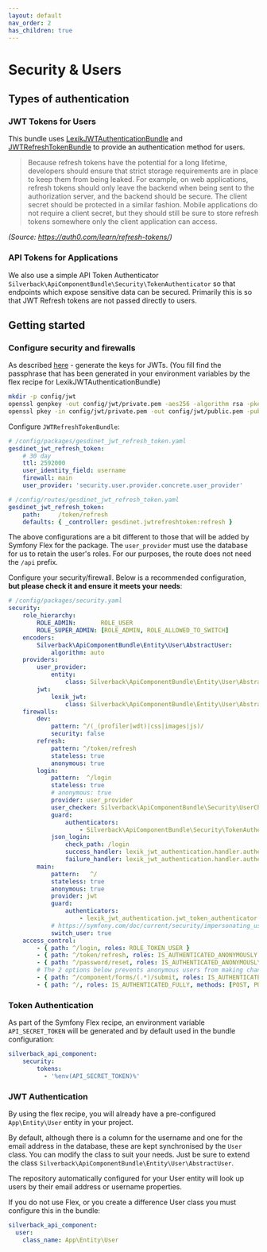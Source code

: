 ```yaml
---
layout: default
nav_order: 2
has_children: true
---
```

# Security & Users

## Types of authentication
### JWT Tokens for Users
This bundle uses [LexikJWTAuthenticationBundle](https://github.com/lexik/LexikJWTAuthenticationBundle) and [JWTRefreshTokenBundle](https://github.com/markitosgv/JWTRefreshTokenBundle) to provide an authentication method for users.

>Because refresh tokens have the potential for a long lifetime, developers should ensure that strict storage requirements are in place to keep them from being leaked. For example, on web applications, refresh tokens should only leave the backend when being sent to the authorization server, and the backend should be secure. The client secret should be protected in a similar fashion. Mobile applications do not require a client secret, but they should still be sure to store refresh tokens somewhere only the client application can access.

_(Source: https://auth0.com/learn/refresh-tokens/)_

### API Tokens for Applications
We also use a simple API Token Authenticator `Silverback\ApiComponentBundle\Security\TokenAuthenticator` so that endpoints which expose sensitive data can be secured. Primarily this is so that JWT Refresh tokens are not passed directly to users.

## Getting started

### Configure security and firewalls
As described [here](https://github.com/lexik/LexikJWTAuthenticationBundle/blob/master/Resources/doc/index.md#getting-started) - generate the keys for JWTs. (You fill find the passphrase that has been generated in your environment variables by the flex recipe for LexikJWTAuthenticationBundle)
```bash
mkdir -p config/jwt
openssl genpkey -out config/jwt/private.pem -aes256 -algorithm rsa -pkeyopt rsa_keygen_bits:4096
openssl pkey -in config/jwt/private.pem -out config/jwt/public.pem -pubout
```

Configure `JWTRefreshTokenBundle`:
```yaml
# /config/packages/gesdinet_jwt_refresh_token.yaml
gesdinet_jwt_refresh_token:
    # 30 day
    ttl: 2592000
    user_identity_field: username
    firewall: main
    user_provider: 'security.user.provider.concrete.user_provider'
```
```yaml
# /config/routes/gesdinet_jwt_refresh_token.yaml
gesdinet_jwt_refresh_token:
    path:     /token/refresh
    defaults: { _controller: gesdinet.jwtrefreshtoken:refresh }
```
The above configurations are a bit different to those that will be added by Symfony Flex for the package. The `user_provider` must use the database for us to retain the user's roles. For our purposes, the route does not need the `/api` prefix.

Configure your security/firewall. Below is a recommended configuration, **but please check it and ensure it meets your needs**:
```yaml
# /config/packages/security.yaml
security:
    role_hierarchy:
        ROLE_ADMIN:       ROLE_USER
        ROLE_SUPER_ADMIN: [ROLE_ADMIN, ROLE_ALLOWED_TO_SWITCH]
    encoders:
        Silverback\ApiComponentBundle\Entity\User\AbstractUser:
            algorithm: auto
    providers:
        user_provider:
            entity:
                class: Silverback\ApiComponentBundle\Entity\User\AbstractUser
        jwt:
            lexik_jwt:
                class: Silverback\ApiComponentBundle\Entity\User\AbstractUser
    firewalls:
        dev:
            pattern: ^/(_(profiler|wdt)|css|images|js)/
            security: false
        refresh:
            pattern: ^/token/refresh
            stateless: true
            anonymous: true
        login:
            pattern:  ^/login
            stateless: true
            # anonymous: true
            provider: user_provider
            user_checker: Silverback\ApiComponentBundle\Security\UserChecker
            guard:
                authenticators:
                    - Silverback\ApiComponentBundle\Security\TokenAuthenticator
            json_login:
                check_path: /login
                success_handler: lexik_jwt_authentication.handler.authentication_success
                failure_handler: lexik_jwt_authentication.handler.authentication_failure
        main:
            pattern:   ^/
            stateless: true
            anonymous: true
            provider: jwt
            guard:
                authenticators:
                    - lexik_jwt_authentication.jwt_token_authenticator
            # https://symfony.com/doc/current/security/impersonating_user.html
            switch_user: true
    access_control:
        - { path: ^/login, roles: ROLE_TOKEN_USER }
        - { path: ^/token/refresh, roles: IS_AUTHENTICATED_ANONYMOUSLY }
        - { path: ^/password/reset, roles: IS_AUTHENTICATED_ANONYMOUSLY, methods: [POST] }
        # The 2 options below prevents anonymous users from making changes to your API resources while allowing form submissions
        - { path: ^/component/forms/(.*)/submit, roles: IS_AUTHENTICATED_ANONYMOUSLY, methods: [POST, PATCH] }
        - { path: ^/, roles: IS_AUTHENTICATED_FULLY, methods: [POST, PUT, PATCH, DELETE] }
```

### Token Authentication
As part of the Symfony Flex recipe, an environment variable `API_SECRET_TOKEN` will be generated and by default used in the bundle configuration:
```yaml
silverback_api_component:
    security:
        tokens:
          - '%env(API_SECRET_TOKEN)%'
```

### JWT Authentication
By using the flex recipe, you will already have a pre-configured `App\Entity\User` entity in your project.

By default, although there is a column for the username and one for the email address in the database, these are kept synchronised by the `User` class. You can modify the class to suit your needs. Just be sure to extend the class `Silverback\ApiComponentBundle\Entity\User\AbstractUser`.

The repository automatically configured for your User entity will look up users by their email address or username properties.

If you do not use Flex, or you create a difference User class you must configure this in the bundle:
```yaml
silverback_api_component:
  user:
    class_name: App\Entity\User
```
